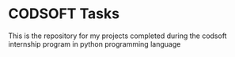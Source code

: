 # CODSOFT Tasks
This is the repository for my projects completed during the codsoft internship program in python programming language
